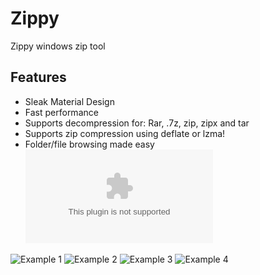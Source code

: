 # Zippy
Zippy windows zip tool
## Features
- Sleak Material Design
- Fast performance
- Supports decompression for: Rar, .7z, zip, zipx and tar
- Supports zip compression using deflate or lzma!
- Folder/file browsing made easy
![Install now (EN)](https://github.com/danielverh/Zippy/raw/master/Setup%20Files/en/Zippy.exe)

![Example 1](http://i.imgur.com/pwuxXaX.png)
![Example 2](http://i.imgur.com/UVOzAQO.png)
![Example 3](http://i.imgur.com/O00ifVR.png)
![Example 4](http://i.imgur.com/4h4VOBj.png)